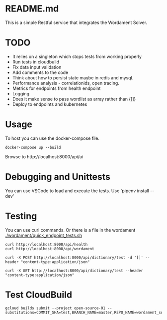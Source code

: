 # README.md
This is a simple Restful service that integrates the Wordament Solver.  

# TODO
* It relies on a singleton which stops tests from working properly
* Run tests in cloudbuild
* Fix data input validation
* Add comments to the code
* Think about how to persist state maybe in redis and mysql.
* Performance analysis - correlationids, open tracing.  
* Metrics for endpoints from health endpoint
* Logging
* Does it make sense to pass wordlist as array rather than {[]}
* Deploy to endpoints and kubernetes

# Usage
To host you can use the docker-compose file. 

```
docker-compose up --build
```

Browse to http://localhost:8000/api/ui

# Debugging and Unittests
You can use VSCode to load and execute the tests. Use 'pipenv install --dev'


# Testing 
You can use curl commands.  Or there is a file in the wordament [./wordament/quick_endpoint_tests.sh](./wordament/quick_endpoint_tests.sh)
```
curl http://localhost:8000/api/health
curl http://localhost:8000/api/wordament

curl -X POST http://localhost:8000/api/dictionary/test -d '[]' --header "content-type:application/json"

curl -X GET http://localhost:8000/api/dictionary/test --header "content-type:application/json"

```

# Test CloudBuild
```
gcloud builds submit --project open-source-01 --substitutions=COMMIT_SHA=test,BRANCH_NAME=master,REPO_NAME=wordament_solver_service
```